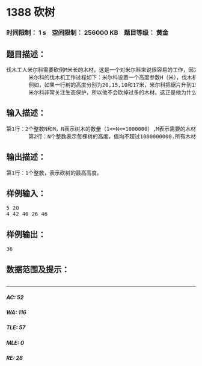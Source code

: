 # 1388 砍树   
### 时间限制： 1 s&nbsp;&nbsp;&nbsp;&nbsp;空间限制： 256000 KB&nbsp;&nbsp;&nbsp;&nbsp;题目等级： 黄金  
## 题目描述：  

<pre>
伐木工人米尔科需要砍倒M米长的木材。这是一个对米尔科来说很容易的工作，因为他有一个漂亮的新伐木机，可以像野火一样砍倒森林。不过，米尔科只被允许砍倒单行树木。
       米尔科的伐木机工作过程如下：米尔科设置一个高度参数H（米），伐木机升起一个巨大的锯片到高度H，并锯掉所有的树比H高的部分（当然，树木不高于H米的部分保持不变）。米尔科就得到树木被锯下的部分。
       例如，如果一行树的高度分别为20,15,10和17米，米尔科把锯片升到15米的高度，切割后树木剩下的高度将是15,15,10和15米，而米尔科将从第1棵树得到5米，从第4棵树得到2米，共得到7米木材。
       米尔科非常关注生态保护，所以他不会砍掉过多的木材。这正是他为什么要尽可能高地设定伐木机锯片的原因。帮助米尔科找到伐木机锯片的最大的整数高度H，使得他能得到的木材至少为M米。换句话说，如果再升高1米，则他将得不到M米木材。
</pre>
  
  
## 输入描述：  

<pre>
第1行：2个整数N和M，N表示树木的数量（1<=N<=1000000）,M表示需要的木材总长度（1<=M<=2000000000）
       第2行：N个整数表示每棵树的高度，值均不超过1000000000.所有木材长度之和大于M，因此必然有解
</pre>
  
  
## 输出描述：  

<pre>
第1行：1个整数，表示砍树的最高高度。
</pre>
  
  
## 样例输入：  

<pre>
5 20
4 42 40 26 46
</pre>
  
  
## 样例输出：  

<pre>
36
</pre>
  
  
## 数据范围及提示：  

<pre>
</pre>
  
  
***  

##### AC: 52  
##### WA: 116  
##### TLE: 57  
##### MLE: 0  
##### RE: 28  
